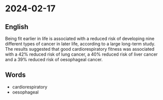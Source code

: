 # 2024-02-17

## English
Being fit earlier in life is associated with a
reduced risk of developing nine different
types of cancer in later life, according to a 
large long-term study. The results
suggested that good cardiorespiratory
fitness was associated with a 42% reduced
risk of lung cancer, a 40% reduced risk of
liver cancer and a 39% reduced risk of
oesophageal cancer.

## Words
* cardiorespiratory
* oesophageal
